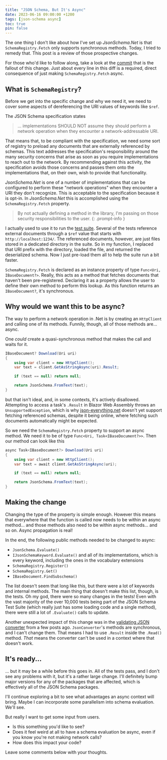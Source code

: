 ```yaml
---
title: "JSON Schema, But It's Async"
date: 2023-06-16 09:00:00 +1200
tags: [json-schema async]
toc: true
pin: false
---
```

The one thing I don't like about how I've set up _JsonSchema.Net_ is that `SchemaRegistry.Fetch` only supports synchronous methods.  Today, I tried to remedy that.  This post is a review of those prospective changes.

For those who'd like to follow along, take a look at the [commit](https://github.com/gregsdennis/json-everything/commit/a215bea67deef0d113ab684a7ff69538581b2735) that is the fallout of this change.  Just about every line in this diff is a required, direct consequence of just making `SchemaRegistry.Fetch` async.

## What is `SchemaRegistry`?

Before we get into the specific change and why we need it, we need to cover some aspects of dereferencing the URI values of keywords like `$ref`.

The JSON Schema specification states

> ... implementations SHOULD NOT assume they should perform a network operation when they encounter a network-addressable URI.

That means that, to be compliant with the specification, we need some sort of registry to preload any documents that are externally referenced by schemas.  This text addresses the specification's responsibility around the many security concerns that arise as soon as you require implementations to reach out to the network.  By recommending against this activity, the specification avoids those concerns and passes them onto the implementations that, on their own, wish to provide that functionality.

_JsonSchema.Net_ is one of a number of implementations that can be configured to perform these "network operations" when they encounter a URI they don't recognize.  This is acceptable to the specification because it is opt-in.  In _JsonSchema.Net_ this is accomplished using the `SchemaRegistry.Fetch` property.

> By not actually defining a method in the library, I'm passing on those security responsibilities to the user.
{: .prompt-info }

I actually used to use it to run the [test suite](https://github.com/json-schema-org/JSON-Schema-Test-Suite).  Several of the tests reference external documents through a `$ref` value that starts with `http://localhost:1234/`.  The referenced documents, however, are just files stored in a dedicated directory in the suite.  So in my function, I replaced that URI prefix with the directory, loaded the file, and returned the deserialized schema.  Now I just pre-load them all to help the suite run a bit faster.

`SchemaRegistry.Fetch` is declared as an instance property of type `Func<Uri, IBaseDocument?>`.  Really, this acts as a method that fetches documents that haven't been pre-registered.  Declaring it as a property allows the user to define their own method to perform this lookup.  As this function returns an `IBaseDocument?`, it's synchronous.

## Why would we want this to be async?

The way to perform a network operation in .Net is by creating an `HttpClient` and calling one of its methods.  Funnily, though, all of those methods are... async.

One _could_ create a quasi-synchronous method that makes the call and waits for it.

```c#
IBaseDocument? Download(Uri uri)
{
    using var client = new HttpClient();
    var text = client.GetAsStringAsync(uri).Result;

    if (text == null) return null;

    return JsonSchema.FromText(text);
}
```

but that isn't ideal, and, in some contexts, it's actively disallowed.  Attempting to access a task's `.Result` in Blazor Web Assembly throws an `UnsupportedException`, which is why [json-everything.net](https://json-everything.net) doesn't yet support fetching referenced schemas, despite it being online, where fetching such documents automatically might be expected.

So we need the `SchemaRegistry.Fetch` property to support an async method.  We need it to be of type `Func<Uri, Task<IBaseDocument?>>`.  Then our method can look like this

```c#
async Task<IBaseDocument?> Download(Uri uri)
{
    using var client = new HttpClient();
    var text = await client.GetAsStringAsync(uri);

    if (text == null) return null;

    return JsonSchema.FromText(text);
}
```

## Making the change

Changing the type of the property is simple enough.  However this means that everywhere that the function is called now needs to be within an async method... and those methods also need to be within async methods... and so on.  Async propagation is real!

In the end, the following public methods needed to be changed to async:

- `JsonSchema.Evaluate()`
- `IJsonSchemaKeyword.Evaluate()` and all of its implementations, which is every keyword, including the ones in the vocabulary extensions
- `SchemaRegistry.Register()`
- `SchemaRegistry.Get()`
- `IBaseDocument.FindSubschema()`

The list doesn't seem that long like this, but there were a lot of keywords and internal methods.  The main thing that doesn't make this list, though, is the tests.  Oh my god, there were so many changes in the tests!  Even with the vast majority of the over 10,000 tests being part of the JSON Schema Test Suite (which really just has some loading code and a single method), there were still a lot of `.Evaluate()` calls to update.

Another unexpected impact of this change was in the [validating JSON converter](./deserialization-with-schemas/) from a few posts ago.  `JsonConverter`'s methods are synchronous, and I can't change them.  That means I had to use `.Result` inside the `.Read()` method.  _That_ means the converter can't be used in a context where that doesn't work.

## It's ready...

... but it may be a while before this goes in.  All of the tests pass, and I don't see any problems with it, but it's a rather large change.  I'll definitely bump major versions for any of the packages that are affected, which is effectively all of the JSON Schema packages.

I'll continue exploring a bit to see what advantages an async context will bring.  Maybe I can incorporate some parallelism into schema evaluation. We'll see.

But really I want to get some input from users.

- Is this something you'd like to see?
- Does it feel weird at all to have a schema evaluation be async, even if you know you're not making network calls?
- How does this impact your code?

Leave some comments below with your thoughts.
